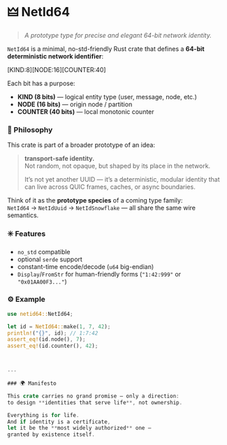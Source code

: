 # 🜲 NetId64

> _A prototype type for precise and elegant 64-bit network identity._

`NetId64` is a minimal, no-std-friendly Rust crate that defines a
**64-bit deterministic network identifier**:

[KIND:8][NODE:16][COUNTER:40]

Each bit has a purpose:

- **KIND (8 bits)** — logical entity type (user, message, node, etc.)
- **NODE (16 bits)** — origin node / partition
- **COUNTER (40 bits)** — local monotonic counter

### 🧩 Philosophy

This crate is part of a broader prototype of an idea:
> **transport-safe identity.**  
> Not random, not opaque, but shaped by its place in the network.
>
> It’s not yet another UUID — it’s a deterministic, modular identity
> that can live across QUIC frames, caches, or async boundaries.

Think of it as the **prototype species** of a coming type family:  
`NetId64` → `NetIdUuid` → `NetIdSnowflake` — all share the same wire semantics.

### ✳️ Features

- `no_std` compatible
- optional `serde` support
- constant-time encode/decode (`u64` big-endian)
- `Display`/`FromStr` for human-friendly forms (`"1:42:999"` or `"0x01AA00F3..."`)

### ⚙️ Example

```rust
use netid64::NetId64;

let id = NetId64::make(1, 7, 42);
println!("{}", id); // 1:7:42
assert_eq!(id.node(), 7);
assert_eq!(id.counter(), 42);



---

### 🌍 Manifesto

This crate carries no grand promise — only a direction:  
to design **identities that serve life**, not ownership.

Everything is for life.  
And if identity is a certificate,  
let it be the **most widely authorized** one —  
granted by existence itself.